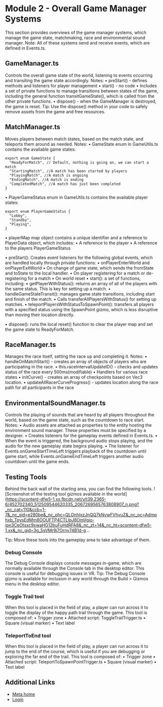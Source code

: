 # Module 2 - Overall Game Manager Systems

 This section provides overviews of the game manager systems, which manage the
game state, matchmaking, race and environmental sound manager. Note: All of these systems send and receive events, which are defined in Events.ts.  

## GameManager.ts

 Controls the overall game state of the world, listening to events occurring and
transiting the game state accordingly. Notes:
• preStart() - defines methods and listeners for player management
• start() - no code
• Includes a set of private functions to manage transitions between states of the
game, including the general function transitGameState(), which is called from
the other private functions.
• dispose() - when the GameManager is destroyed, the game is reset. Tip: Use the dispose() method in your code to safely remove assets from the game
and free resources.

  

## MatchManager.ts

 Moves players between match states, based on the match state, and teleports them
around as needed. Notes:
• GameState enum in GameUtils.ts contains the available game states:

  
```
export enum GameState {
  "ReadyForMatch", // Default, nothing is going on, we can start a match
  "StartingMatch", //A match has been started by players
  "PlayingMatch", //A match is ongoing
  "EndingMatch", //A match is ending
  "CompletedMatch", //A match has just been completed
}
```

• PlayerGameStatus enum in GameUtils.ts contains the available player states:

  
```
export enum PlayerGameStatus {
  "Lobby",
  "Standby",
  "Playing",
}
```

• playerMap map object contains a unique identifier and a reference to PlayerData
object, which includes:
  • A reference to the player
  • A reference to the players PlayerGameStatus

• preStart(): Creates event listeners for the following global events, which are
handled locally through private functions:
  • onPlayerEnterWorld and onPlayerExitWorld
  • On change of game state, which sends the fromState and toState to the local
handler.
  • On player registering for a match or de-registering for a match
  • On world reset
• start(): a set of functions, including:
  • getPlayerWithStatus(): returns an array of all of the players with the same
status. This is key for setting up a match.
  • handleGameStateTransit(): manages game state transitions, including start and
finish of the match.
   • Calls transferAllPlayersWithStatus() for setting up matches.
  • teleportPlayersWithStatusToSpawnPoint(): transfers all players with a specified
status using the SpawnPoint gizmo, which is less disruptive than moving their
location directly.

• dispose(): runs the local reset() function to clear the player map and set the
game state to ReadyForMatch.

## RaceManager.ts

 Manages the race itself, setting the race up and completing it. Notes:
• handleOnMatchStart() - creates an array of objects of players who are
participating in the race.
  • this.raceIntervalUpdateID() - checks and updates status of the race every
500ms(modifiable)
• Handlers for various race states
• initCurve() - creates an array of checkpoints based on Vec3 location.
• updateAllRacerCurveProgress() - updates location along the race path for all
participants in the race

  

## EnvironmentalSoundManager.ts

 Controls the playing of sounds that are heard by all players throughout the
world, based on the game state, such as the countdown to race start. Notes:
• Audio assets are attached as properties to the entity hosting the environment
sound manager. These properties must be specified by a designer.
• Creates listeners for the gameplay events defined in Events.ts.
  • When the event is triggered, the background audio stops playing, and the audio
for the new gameplay state begins playing.
  • The listener for Events.onGameStartTimeLeft triggers playback of the countdown
until game start, while Events.onGameEndTimeLeft triggers another audio countdown
until the game ends.

  

## Testing Tools

 Behind the back wall of the starting area, you can find the following tools. ![Screenshot of the testing tool gizmos available in the world](https://scontent-dfw5-1.xx.fbcdn.net/v/t39.2365-6/452702340_512509544620335_2067269565763808907_n.png?_nc_cat=110&ccb=1-7&_nc_sid=e280be&_nc_ohc=QLOnhlxzJnQQ7kNvwFVhvuZ&_nc_oc=Admphxb_TpysEdMm8OOUFTP4CTLlpJ8OmVgio-ipn3CeOtsxc9xwaHG12buFuHdRFA8&_nc_zt=14&_nc_ht=scontent-dfw5-1.xx&_nc_gid=3g_5sVMr9i7Orny74B1d-g...

 Tip: Move these tools into the gameplay area to take advantage of them.  

### Debug Console

 The Debug Console displays console messages in-game, which are normally
available through the Console tab in the desktop editor. This console is useful for
debugging issues in VR. Tip: The Debug Console gizmo is available for inclusion in any world through the Build > Gizmos menu in the desktop editor.  

### Toggle Trail tool

 When this tool is placed in the field of play, a player can run across it to
toggle the display of the happy path trail through the game. This tool is composed of:
• Trigger zone
  • Attached script: ToggleTrailTrigger.ts
• Square (visual marker)
• Text label

  

### TeleportToEnd tool

 When this tool is placed in the field of play, a player can run across it to
jump to the end of the course, which is useful if you are debugging or exploring
the far end of the trail. This tool is composed of:
• Trigger zone
  • Attached script: TeleportToSpawnPointTrigger.ts
• Square (visual marker)
• Text label

## Additional Links
- [Meta home](https://developers.meta.com/horizon-worlds/)
- [Login](https://developers.meta.com/login/?redirect_uri=https%3A%2F%2Fdevelopers.meta.com%2Fhorizon-worlds%2Flearn%2Fdocumentation%2Ftutorial-worlds%2Fhorizon-traversal-sample-world%2Fmodule-2-overall-game-manager-systems%2F)
